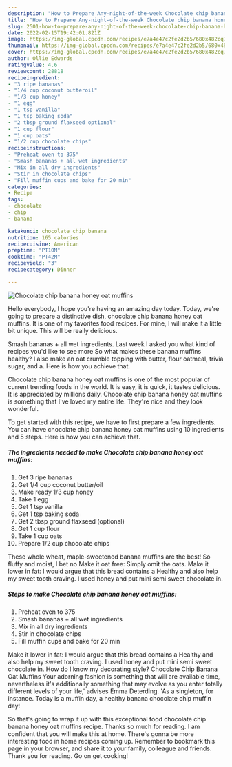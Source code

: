 ```yaml
---
description: "How to Prepare Any-night-of-the-week Chocolate chip banana honey oat muffins"
title: "How to Prepare Any-night-of-the-week Chocolate chip banana honey oat muffins"
slug: 2501-how-to-prepare-any-night-of-the-week-chocolate-chip-banana-honey-oat-muffins
date: 2022-02-15T19:42:01.821Z
image: https://img-global.cpcdn.com/recipes/e7a4e47c2fe2d2b5/680x482cq70/chocolate-chip-banana-honey-oat-muffins-recipe-main-photo.jpg
thumbnail: https://img-global.cpcdn.com/recipes/e7a4e47c2fe2d2b5/680x482cq70/chocolate-chip-banana-honey-oat-muffins-recipe-main-photo.jpg
cover: https://img-global.cpcdn.com/recipes/e7a4e47c2fe2d2b5/680x482cq70/chocolate-chip-banana-honey-oat-muffins-recipe-main-photo.jpg
author: Ollie Edwards
ratingvalue: 4.6
reviewcount: 28818
recipeingredient:
- "3 ripe bananas"
- "1/4 cup coconut butteroil"
- "1/3 cup honey"
- "1 egg"
- "1 tsp vanilla"
- "1 tsp baking soda"
- "2 tbsp ground flaxseed optional"
- "1 cup flour"
- "1 cup oats"
- "1/2 cup chocolate chips"
recipeinstructions:
- "Preheat oven to 375"
- "Smash bananas + all wet ingredients"
- "Mix in all dry ingredients"
- "Stir in chocolate chips"
- "Fill muffin cups and bake for 20 min"
categories:
- Recipe
tags:
- chocolate
- chip
- banana

katakunci: chocolate chip banana 
nutrition: 165 calories
recipecuisine: American
preptime: "PT10M"
cooktime: "PT42M"
recipeyield: "3"
recipecategory: Dinner

---
```



![Chocolate chip banana honey oat muffins](https://img-global.cpcdn.com/recipes/e7a4e47c2fe2d2b5/680x482cq70/chocolate-chip-banana-honey-oat-muffins-recipe-main-photo.jpg)

Hello everybody, I hope you're having an amazing day today. Today, we're going to prepare a distinctive dish, chocolate chip banana honey oat muffins. It is one of my favorites food recipes. For mine, I will make it a little bit unique. This will be really delicious.

Smash bananas + all wet ingredients. Last week I asked you what kind of recipes you'd like to see more So what makes these banana muffins healthy? I also make an oat crumble topping with butter, flour oatmeal, trivia sugar, and a. Here is how you achieve that.

Chocolate chip banana honey oat muffins is one of the most popular of current trending foods in the world. It is easy, it is quick, it tastes delicious. It is appreciated by millions daily. Chocolate chip banana honey oat muffins is something that I've loved my entire life. They're nice and they look wonderful.


To get started with this recipe, we have to first prepare a few ingredients. You can have chocolate chip banana honey oat muffins using 10 ingredients and 5 steps. Here is how you can achieve that.

<!--inarticleads1-->

##### The ingredients needed to make Chocolate chip banana honey oat muffins:

1. Get 3 ripe bananas
1. Get 1/4 cup coconut butter/oil
1. Make ready 1/3 cup honey
1. Take 1 egg
1. Get 1 tsp vanilla
1. Get 1 tsp baking soda
1. Get 2 tbsp ground flaxseed (optional)
1. Get 1 cup flour
1. Take 1 cup oats
1. Prepare 1/2 cup chocolate chips


These whole wheat, maple-sweetened banana muffins are the best! So fluffy and moist, I bet no Make it oat free: Simply omit the oats. Make it lower in fat: I would argue that this bread contains a Healthy and also help my sweet tooth craving. I used honey and put mini semi sweet chocolate in. 

<!--inarticleads2-->

##### Steps to make Chocolate chip banana honey oat muffins:

1. Preheat oven to 375
1. Smash bananas + all wet ingredients
1. Mix in all dry ingredients
1. Stir in chocolate chips
1. Fill muffin cups and bake for 20 min


Make it lower in fat: I would argue that this bread contains a Healthy and also help my sweet tooth craving. I used honey and put mini semi sweet chocolate in. How do I know my decorating style? Chocolate Chip Banana Oat Muffins Your adorning fashion is something that will are available time, nevertheless it's additionally something that may evolve as you enter totally different levels of your life,' advises Emma Deterding. 'As a singleton, for instance. Today is a muffin day, a healthy banana chocolate chip muffin day! 

So that's going to wrap it up with this exceptional food chocolate chip banana honey oat muffins recipe. Thanks so much for reading. I am confident that you will make this at home. There's gonna be more interesting food in home recipes coming up. Remember to bookmark this page in your browser, and share it to your family, colleague and friends. Thank you for reading. Go on get cooking!
